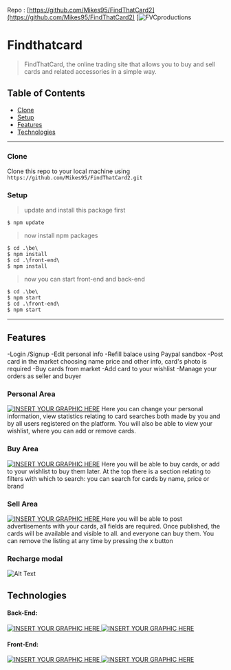 
Repo : [https://github.com/Mikes95/FindThatCard2](https://github.com/Mikes95/FindThatCard2)
[![FVCproductions](https://i.ibb.co/8DWdsJm/Senza-titolo-1.png)



# Findthatcard

> FindThatCard, the online trading site that allows you to buy and sell cards and related accessories in a simple way.





## Table of Contents
- [Clone](#Clone)
- [Setup](#Setup)
- [Features](#Features)
- [Technologies](#Technologies)

---


### Clone

 Clone this repo to your local machine using `https://github.com/Mikes95/FindThatCard2.git`

### Setup

> update and install this package first

```shell
$ npm update
```

> now install npm  packages

```shell
$ cd .\be\
$ npm install
$ cd .\front-end\
$ npm install
```
> now you can start front-end and back-end
```shell
$ cd .\be\
$ npm start
$ cd .\front-end\
$ npm start
```

---

## Features
-Login /Signup
-Edit personal info
-Refill balace using Paypal sandbox
-Post card in the market choosing name price and other info, card's photo is required
-Buy cards from market
-Add card to your wishlist
-Manage your orders as seller and buyer

### Personal Area
[![INSERT YOUR GRAPHIC HERE](https://i.ibb.co/n7RwKCs/Cattura.jpg)]()
Here you can change your personal information, view statistics relating to card searches both made by you and by all users registered on the platform.
You will also be able to view your wishlist, where you can add or remove cards.

### Buy Area
[![INSERT YOUR GRAPHIC HERE](https://i.ibb.co/qkh6PwX/buy.jpg)]()
Here you will be able to buy cards, or add to your wishlist to buy them later. At the top there is a section relating to filters with which to search: you can search for cards by name, price or brand

### Sell Area
[![INSERT YOUR GRAPHIC HERE](https://i.ibb.co/23HJLNq/sell.jpg) ]()
Here you will be able to post advertisements with your cards, all fields are required.
Once published, the cards will be available and visible to all. and everyone can buy them. You can remove the listing at any time by pressing the x button

### Recharge modal

![Alt Text](https://s8.gifyu.com/images/gif_coin.gif )




## Technologies
#### Back-End:
[![INSERT YOUR GRAPHIC HERE](https://www.macizotech.com/wp-content/uploads/2017/07/mongodb-logo.png) ]()
[![INSERT YOUR GRAPHIC HERE](https://cdn.iconscout.com/icon/free/png-256/node-js-3-1174937.png) ]()
#### Front-End:
[![INSERT YOUR GRAPHIC HERE](https://cdn.iconscout.com/icon/free/png-256/react-1543566-1306069.png) ]()
[![INSERT YOUR GRAPHIC HERE](https://cdn.iconscout.com/icon/free/png-256/sass-226054.png) ]()


